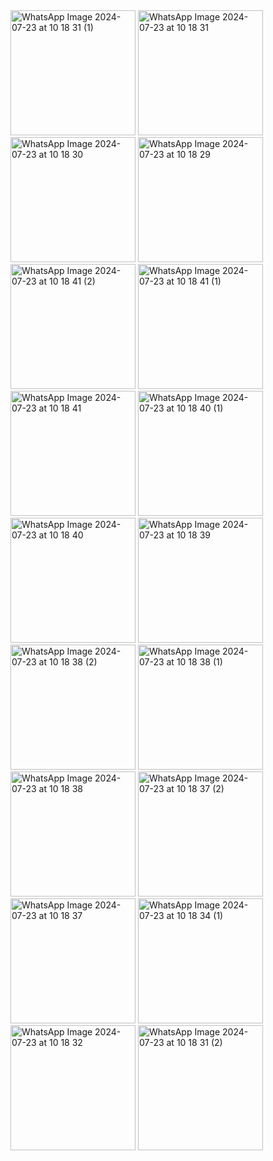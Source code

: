 <img src="https://github.com/user-attachments/assets/08f4f194-213c-47d0-a46e-d4ff1a28dc0d" alt="WhatsApp Image 2024-07-23 at 10 18 31 (1)" width="200"/>
<img src="https://github.com/user-attachments/assets/614fb893-f777-4688-ab23-1ac893978737" alt="WhatsApp Image 2024-07-23 at 10 18 31" width="200"/>
<img src="https://github.com/user-attachments/assets/cc99a52d-a763-45d0-8ab4-eec02e3e171c" alt="WhatsApp Image 2024-07-23 at 10 18 30" width="200"/>
<img src="https://github.com/user-attachments/assets/c271b3b0-58cc-45cf-818a-a5a6b8e71bf5" alt="WhatsApp Image 2024-07-23 at 10 18 29" width="200"/>
<img src="https://github.com/user-attachments/assets/34035bf5-60d6-426e-b549-3737aa36286f" alt="WhatsApp Image 2024-07-23 at 10 18 41 (2)" width="200"/>
<img src="https://github.com/user-attachments/assets/b66ef365-0c3c-43ce-93b8-a40fbd2e0c6f" alt="WhatsApp Image 2024-07-23 at 10 18 41 (1)" width="200"/>
<img src="https://github.com/user-attachments/assets/0b54d96f-0bbe-4e1b-93a3-a9d36e9bb666" alt="WhatsApp Image 2024-07-23 at 10 18 41" width="200"/>
<img src="https://github.com/user-attachments/assets/9b2f132f-5e50-419e-97dd-110e09aef656" alt="WhatsApp Image 2024-07-23 at 10 18 40 (1)" width="200"/>
<img src="https://github.com/user-attachments/assets/e8ab619c-09ba-41d4-a0a9-a7e91992a88d" alt="WhatsApp Image 2024-07-23 at 10 18 40" width="200"/>
<img src="https://github.com/user-attachments/assets/3f10a526-fa79-43b1-919f-7a96cc5678ca" alt="WhatsApp Image 2024-07-23 at 10 18 39" width="200"/>
<img src="https://github.com/user-attachments/assets/902c519b-d536-4e35-887c-debc688e5669" alt="WhatsApp Image 2024-07-23 at 10 18 38 (2)" width="200"/>
<img src="https://github.com/user-attachments/assets/e4eaa98a-b6fa-4d57-bdb1-47a92c1b6b56" alt="WhatsApp Image 2024-07-23 at 10 18 38 (1)" width="200"/>
<img src="https://github.com/user-attachments/assets/32d53124-f53f-4d48-8403-d443bb56d784" alt="WhatsApp Image 2024-07-23 at 10 18 38" width="200"/>
<img src="https://github.com/user-attachments/assets/15c8f298-d87f-4c75-a26a-b2856d4e0c8f" alt="WhatsApp Image 2024-07-23 at 10 18 37 (2)" width="200"/>
<img src="https://github.com/user-attachments/assets/83ccbf35-8510-4ad3-be5e-ccf615a95da6" alt="WhatsApp Image 2024-07-23 at 10 18 37" width="200"/>
<img src="https://github.com/user-attachments/assets/99adfc12-ae7a-419c-9510-7efb12f6b12f" alt="WhatsApp Image 2024-07-23 at 10 18 34 (1)" width="200"/>
<img src="https://github.com/user-attachments/assets/2461e080-24b4-4e3c-8469-e4f0cffedbbd" alt="WhatsApp Image 2024-07-23 at 10 18 32" width="200"/>
<img src="https://github.com/user-attachments/assets/00d32a5e-ee6d-4780-965a-6d68ca2d4b00" alt="WhatsApp Image 2024-07-23 at 10 18 31 (2)" width="200"/>


